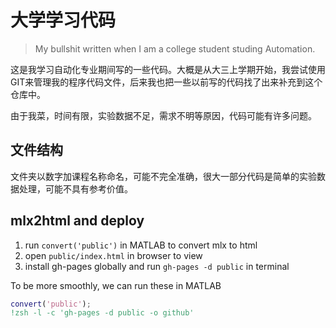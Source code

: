 # 大学学习代码

> My bullshit written when I am a college student studing Automation.

这是我学习自动化专业期间写的一些代码。大概是从大三上学期开始，我尝试使用GIT来管理我的程序代码文件，后来我也把一些以前写的代码找了出来补充到这个仓库中。

由于我菜，时间有限，实验数据不足，需求不明等原因，代码可能有许多问题。

## 文件结构

文件夹以数字加课程名称命名，可能不完全准确，很大一部分代码是简单的实验数据处理，可能不具有参考价值。

## mlx2html and deploy

1. run `convert('public')` in MATLAB to convert mlx to html
2. open `public/index.html` in browser to view
3. install gh-pages globally and run `gh-pages -d public` in terminal

To be more smoothly, we can run these in MATLAB

```matlab
convert('public');
!zsh -l -c 'gh-pages -d public -o github'
```
